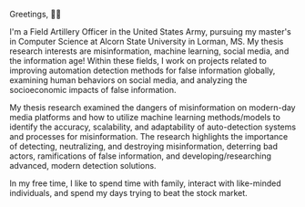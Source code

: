 Greetings, 👋🏾

I'm a Field Artillery Officer in the United States Army, pursuing my master's in Computer Science at Alcorn State University in Lorman, MS. My thesis research interests are misinformation, machine learning, social media, and the information age! Within these fields, I work on projects related to improving automation detection methods for false information globally, examining human behaviors on social media, and analyzing the socioeconomic impacts of false information.

My thesis research examined the dangers of misinformation on modern-day media platforms and how to utilize machine learning methods/models to identify the accuracy, scalability, and adaptability of auto-detection systems and processes for misinformation. The research highlights the importance of detecting, neutralizing, and destroying misinformation, deterring bad actors, ramifications of false information, and developing/researching advanced, modern detection solutions.

In my free time, I like to spend time with family, interact with like-minded individuals, and spend my days trying to beat the stock market.
